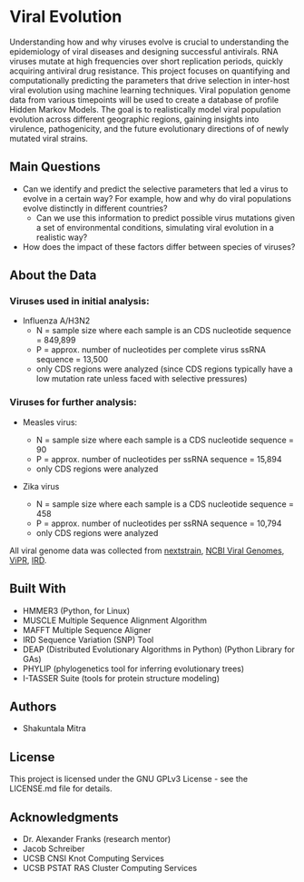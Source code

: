 # Viral Evolution
Understanding how and why viruses evolve is crucial to understanding the epidemiology of viral diseases and designing successful antivirals. RNA viruses mutate at high frequencies over short replication periods, quickly acquiring antiviral drug resistance. This project focuses on quantifying and computationally predicting the parameters that drive selection in inter-host viral evolution using machine learning techniques. Viral population genome data from various timepoints will be used to create a database of profile Hidden Markov Models. The goal is to realistically model viral population evolution across different geographic regions, gaining insights into virulence, pathogenicity, and the future evolutionary directions of of newly mutated viral strains.

## Main Questions
+ Can we identify and predict the selective parameters that led a virus to evolve in a certain way? For example, how and why do viral populations evolve distinctly in different countries?
    + Can we use this information to predict possible virus mutations given a set of environmental conditions, simulating viral evolution in a realistic way?
+ How does the impact of these factors differ between species of viruses?

## About the Data
### Viruses used in initial analysis: 
+ Influenza A/H3N2
    + N = sample size where each sample is an CDS nucleotide sequence = 849,899
    + P = approx. number of nucleotides per complete virus ssRNA sequence = 13,500
    + only CDS regions were analyzed (since CDS regions typically have a low mutation rate unless faced with selective pressures)
### Viruses for further analysis:
+ Measles virus:
    + N = sample size where each sample is a CDS nucleotide sequence = 90
    + P = approx. number of nucleotides per ssRNA sequence = 15,894
    + only CDS regions were analyzed

+ Zika virus
    + N = sample size where each sample is a CDS nucleotide sequence = 458
    + P = approx. number of nucleotides per ssRNA sequence = 10,794
    + only CDS regions were analyzed

All viral genome data was collected from [nextstrain](http://www.nextstrain.org/ "nextstrain"), [NCBI Viral Genomes](https://www.ncbi.nlm.nih.gov/genome/viruses/), [ViPR](https://www.viprbrc.org/brc/home.spg?decorator=vipr "Virus Pathogen Resource"), [IRD](https://www.fludb.org/brc/home.spg?decorator=influenza).

## Built With
+ HMMER3 (Python, for Linux)
+ MUSCLE Multiple Sequence Alignment Algorithm
+ MAFFT Multiple Sequence Aligner
+ IRD Sequence Variation (SNP) Tool
+ DEAP (Distributed Evolutionary Algorithms in Python) (Python Library for GAs)
+ PHYLIP (phylogenetics tool for inferring evolutionary trees)
+ I-TASSER Suite (tools for protein structure modeling)

## Authors
+ Shakuntala Mitra

## License
This project is licensed under the GNU GPLv3 License - see the LICENSE.md file for details.

## Acknowledgments
+ Dr. Alexander Franks (research mentor)
+ Jacob Schreiber
+ UCSB CNSI Knot Computing Services
+ UCSB PSTAT RAS Cluster Computing Services
